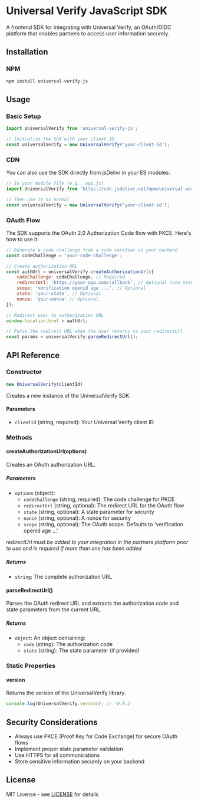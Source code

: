 # Universal Verify JavaScript SDK

A frontend SDK for integrating with Universal Verify, an OAuth/OIDC platform that enables partners to access user information securely.

## Installation

### NPM

```bash
npm install universal-verify-js
```

## Usage

### Basic Setup

```javascript
import UniversalVerify from 'universal-verify-js';

// Initialize the SDK with your client ID
const universalVerify = new UniversalVerify('your-client-id');
```

### CDN

You can also use the SDK directly from jsDelivr in your ES modules:

```javascript
// In your module file (e.g., app.js)
import UniversalVerify from 'https://cdn.jsdelivr.net/npm/universal-verify-js@0.0.2/build/universal-verify.min.js';

// Then use it as normal
const universalVerify = new UniversalVerify('your-client-id');
```

### OAuth Flow

The SDK supports the OAuth 2.0 Authorization Code flow with PKCE. Here's how to use it:

```javascript
// Generate a code challenge from a code verifier on your backend
const codeChallenge = 'your-code-challenge';

// Create authorization URL
const authUrl = universalVerify.createAuthorizationUrl({
    codeChallenge: codeChallenge, // Required
    redirectUrl: 'https://your-app.com/callback', // Optional (see note in API Reference)
    scope: 'verification openid age ...', // Optional
    state: 'your-state', // Optional
    nonce: 'your-nonce' // Optional
});

// Redirect user to authorization URL
window.location.href = authUrl;

// Parse the redirect URL when the user returns to your redirectUrl
const params = universalVerify.parseRedirectUrl();
```

## API Reference

### Constructor

```javascript
new UniversalVerify(clientId)
```

Creates a new instance of the UniversalVerify SDK.

#### Parameters

- `clientId` (string, required): Your Universal Verify client ID

### Methods

#### createAuthorizationUrl(options)

Creates an OAuth authorization URL.

##### Parameters

- `options` (object):
  - `codeChallenge` (string, required): The code challenge for PKCE
  - `redirectUrl` (string, optional): The redirect URL for the OAuth flow
  - `state` (string, optional): A state parameter for security
  - `nonce` (string, optional): A nonce for security
  - `scope` (string, optional): The OAuth scope. Defaults to 'verification openid age ...'

_redirectUrl must be added to your integration in the partners platform prior to use and is required if more than one has been added_

##### Returns

- `string`: The complete authorization URL

#### parseRedirectUrl()

Parses the OAuth redirect URL and extracts the authorization code and state parameters from the current URL.

##### Returns

- `object`: An object containing:
  - `code` (string): The authorization code
  - `state` (string): The state parameter (if provided)

### Static Properties

#### version

Returns the version of the UniversalVerify library.

```javascript
console.log(UniversalVerify.version); // '0.0.2'
```

## Security Considerations

- Always use PKCE (Proof Key for Code Exchange) for secure OAuth flows
- Implement proper state parameter validation
- Use HTTPS for all communications
- Store sensitive information securely on your backend

## License

MIT License - see [LICENSE](LICENSE) for details

